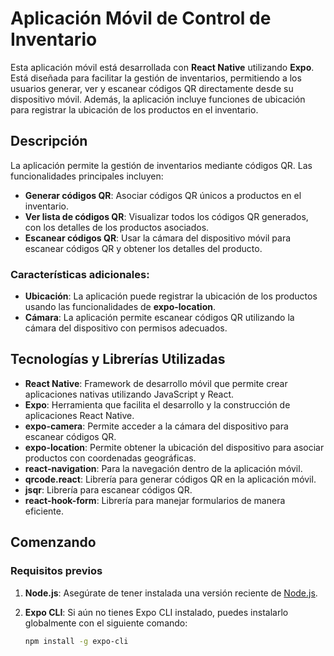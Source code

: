 # **Aplicación Móvil de Control de Inventario**

Esta aplicación móvil está desarrollada con **React Native** utilizando **Expo**. Está diseñada para facilitar la gestión de inventarios, permitiendo a los usuarios generar, ver y escanear códigos QR directamente desde su dispositivo móvil. Además, la aplicación incluye funciones de ubicación para registrar la ubicación de los productos en el inventario.

## Descripción

La aplicación permite la gestión de inventarios mediante códigos QR. Las funcionalidades principales incluyen:

- **Generar códigos QR**: Asociar códigos QR únicos a productos en el inventario.
- **Ver lista de códigos QR**: Visualizar todos los códigos QR generados, con los detalles de los productos asociados.
- **Escanear códigos QR**: Usar la cámara del dispositivo móvil para escanear códigos QR y obtener los detalles del producto.

### Características adicionales:
- **Ubicación**: La aplicación puede registrar la ubicación de los productos usando las funcionalidades de **expo-location**.
- **Cámara**: La aplicación permite escanear códigos QR utilizando la cámara del dispositivo con permisos adecuados.

## Tecnologías y Librerías Utilizadas

- **React Native**: Framework de desarrollo móvil que permite crear aplicaciones nativas utilizando JavaScript y React.
- **Expo**: Herramienta que facilita el desarrollo y la construcción de aplicaciones React Native.
- **expo-camera**: Permite acceder a la cámara del dispositivo para escanear códigos QR.
- **expo-location**: Permite obtener la ubicación del dispositivo para asociar productos con coordenadas geográficas.
- **react-navigation**: Para la navegación dentro de la aplicación móvil.
- **qrcode.react**: Librería para generar códigos QR en la aplicación móvil.
- **jsqr**: Librería para escanear códigos QR.
- **react-hook-form**: Librería para manejar formularios de manera eficiente.

## Comenzando

### Requisitos previos

1. **Node.js**: Asegúrate de tener instalada una versión reciente de [Node.js](https://nodejs.org/).
2. **Expo CLI**: Si aún no tienes Expo CLI instalado, puedes instalarlo globalmente con el siguiente comando:

   ```bash
   npm install -g expo-cli
